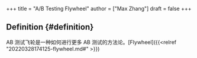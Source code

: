 +++
title = "A/B Testing Flywheel"
author = ["Max Zhang"]
draft = false
+++

## Definition {#definition}

AB 测试飞轮是一种如何进行更多 AB 测试的方法论。[Flywheel]({{<relref "20220328174125-flywheel.md#" >}})